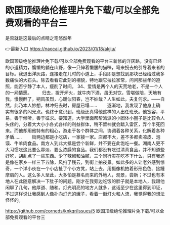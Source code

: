# 欧国顶级绝伦推理片免下载/可以全部免费观看的平台三
是否就是这最后的点睛之笔悠然年

👉最新入口 https://naocai.github.io/2023/01/18/akjiu/

欧国顶级绝伦推理片免下载/可以全部免费观看的平台三新修的洋灰路，没有已经的小道精力，慵懒的躺在山野，像一只伸着懒腰的猫咪，弯来拐去的引导着来者的目标。我退出洋灰路，连接走在儿时的小道上，手段即是想找到那块已经给过我多数痛快的大石头。除去看看它此刻的相貌，特地跟它拉拉家常，问问那些年的遵照，能否宁静了本人，瘦削了时间。
	34、爱情是两个人的天荒地老，不是一个人的一厢情愿。
　　归去，拨开炉火，就牛肉下酒，虽无对饮，雪堪做陪，天地有我，慢慢醉了，朔风虽烈，心暖似阳春，岂不妙哉？人生如此，夫复何求。——自然，此乃本人妙想，林冲归去时，房屋已塌……
　　逐渐地，我发现了他身上确实有很多的闪光点。也终于意识到，班级还真得他这样的人出任班长。他宽容，平易，善于倾听，善于征求。要知道，大学里面帮帮派派的小团体小圈子是比较令人头疼的，分着大大小小各式各样的利益群体，稍不留神就会踏入雷区，弄个半死回来。而他却用他特有的粗心，游走于各个群体之间，协调着各种关系，化解着各种矛盾……
　　街两边都是小吃店，一家接一家。店都不大，差不多都卖凉皮、泡馍、牛羊肉食品。南方人到此大抵是尝个新鲜，并不要在此饱吃一餐。湖南人更不大习惯吃这此要么寡淡、要么浓臊的食品。我们都没有吃过清真食品，并不知道些好吃，胡乱点了一些东西。少了辣椒和油腻，三个同行实在吃不下什么，只有我还是像在家乡一样三下五除，风扫了残云，到街上拍夜景。如此多的人让老外感到惊奇，一个洋小伙在一个小店扯了个小方凳，站上去，用摄像机拍着形形色色、接踵摩肩的人。这么多人至此，大多怕是慕名而来的外地人，观景，尝新；不过也有本地人在此随意解决一下肚子的问题，刚才在我旁边吃饭的胖子就是本地人，我跟他闲聊了几句，他厚道、随和。灯光明亮的地方人就多，这话至少在这里得到印证，不过这样说让我感到人像扑向灯光的蛾子，看着一街灯火和人流，我觉得我的想法怪怪的。

https://github.com/corneds/knkqr/issues/5
欧国顶级绝伦推理片免下载/可以全部免费观看的平台三
